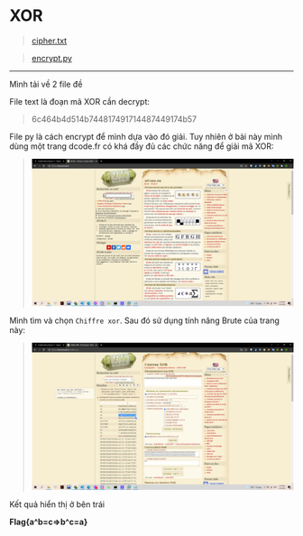 # XOR

> [cipher.txt](cipher.txt)

> [encrypt.py](encrypt.py)

---

Mình tải về 2 file đề

File text là đoạn mã XOR cần decrypt:

> 6c464b4d514b744817491714487449174b57

File py là cách encrypt để mình dựa vào đó giải. Tuy nhiên ở bài này mình dùng một trang dcode.fr có khá đầy đủ các chức năng để giải mã XOR:

> ![](1.png)

Mình tìm và chọn `Chiffre xor`. Sau đó sử dụng tính năng Brute của trang này:

> ![](2.png)

Kết quả hiển thị ở bên trái

**Flag{a^b=c=>b^c=a}**
